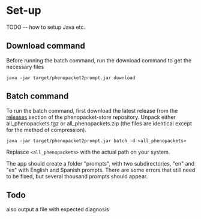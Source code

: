 # Set-up

TODO -- how to setup Java etc.

## Download command
Before running the batch command, run the download command to get the necessary files

```
java -jar target/phenopacket2prompt.jar download
```

## Batch command
To run the batch command, first download the latest release from the 
[releases](https://github.com/monarch-initiative/phenopacket-store/releases) section of the phenopacket-store
repository. Unpack either all_phenopackets.tgz or all_phenopackets.zip (the files are identical except for the
method of compression).

```
java -jar target/phenopacket2prompt.jar batch -d <all_phenopackets>
```
Replasce `<all_phenopackets>` with the actual path on your system.

The app should create a folder "prompts", with two subdirectories, "en" and "es" with English and Spanish prompts. 
There are some errors that still need to be fixed, but several thousand prompts should appear.

## Todo
also output a file with expected diagnosis
